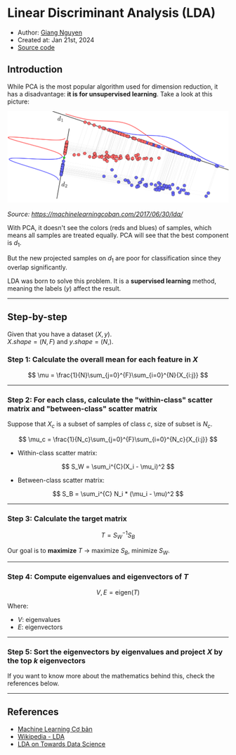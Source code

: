 # Linear Discriminant Analysis (LDA)
- Author: [Giang Nguyen](https://github.com/GiangCo12)
- Created at: Jan 21st, 2024
- [Source code](../../decomposition/LDA.py)

## Introduction
While PCA is the most popular algorithm used for dimension reduction, it has a disadvantage: **it is for unsupervised learning**. Take a look at this picture:

![LDA_1](lda_1.png)

*Source: https://machinelearningcoban.com/2017/06/30/lda/*

With PCA, it doesn't see the colors (reds and blues) of samples, which means all samples are treated equally. PCA will see that the best component is $d_1$. 

But the new projected samples on $d_1$ are poor for classification since they overlap significantly.

LDA was born to solve this problem. It is a **supervised learning** method, meaning the labels ($y$) affect the result.

---

## Step-by-step

Given that you have a dataset $(X, y)$.  
$X.shape=(N,F)$ and $y.shape = (N,)$.

### Step 1: Calculate the overall mean for each feature in $X$

$$
\mu = \frac{1}{N}\sum_{j=0}^{F}\sum_{i=0}^{N}{X_{i:j}}
$$

---

### Step 2: For each class, calculate the "within-class" scatter matrix and "between-class" scatter matrix

Suppose that $X_c$ is a subset of samples of class $c$, size of subset is $N_c$.

$$
\mu_c = \frac{1}{N_c}\sum_{j=0}^{F}\sum_{i=0}^{N_c}{X_{i:j}}
$$

- Within-class scatter matrix:

$$
S_W = \sum_i^{C}(X_i - \mu_i)^2
$$

- Between-class scatter matrix:

$$
S_B = \sum_i^{C} N_i * (\mu_i - \mu)^2
$$

---

### Step 3: Calculate the target matrix

$$
T = S_W^{-1} S_B
$$

Our goal is to **maximize** $T$ → maximize $S_B$, minimize $S_W$.

---

### Step 4: Compute eigenvalues and eigenvectors of $T$

$$
V,E = \text{eigen}(T)
$$

Where:
- $V$: eigenvalues
- $E$: eigenvectors

---

### Step 5: Sort the eigenvectors by eigenvalues and project $X$ by the top $k$ eigenvectors

If you want to know more about the mathematics behind this, check the references below.

---

## References

- [Machine Learning Cơ bản](https://machinelearningcoban.com/2017/06/30/lda/)
- [Wikipedia - LDA](https://en.wikipedia.org/wiki/Linear_discriminant_analysis)
- [LDA on Towards Data Science](https://towardsdatascience.com/linear-discriminant-analysis-explained-f88be6c1e00b)
